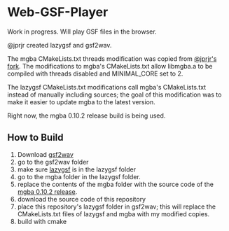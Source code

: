 # Web-GSF-Player
Work in progress. Will play GSF files in the browser.

@jprjr created lazygsf and gsf2wav.

The mgba CMakeLists.txt threads modification was copied from [@jprjr's fork](https://github.com/mgba-emu/mgba/pull/2065).
The modifications to mgba's CMakeLists.txt allow libmgba.a to be compiled with threads disabled and MINIMAL_CORE set to 2.

The lazygsf CMakeLists.txt modifications call mgba's CMakeLists.txt instead of manually including sources; the goal of this modification was to make it easier to update mgba to the latest version.

Right now, the mgba 0.10.2 release build is being used.

## How to Build
1. Download [gsf2wav](https://github.com/jprjr/gsf2wav)
2. go to the gsf2wav folder
3. make sure [lazygsf](https://github.com/jprjr/lazygsf/) is in the lazygsf folder
4. go to the mgba folder in the lazygsf folder.
5. replace the contents of the mgba folder with the source code of the [mgba 0.10.2 release](https://github.com/mgba-emu/mgba/tree/0.10.2).
6. download the source code of this repository
7. place this repository's lazygsf folder in gsf2wav; this will replace the CMakeLists.txt files of lazygsf and mgba with my modified copies.
8. build with cmake
